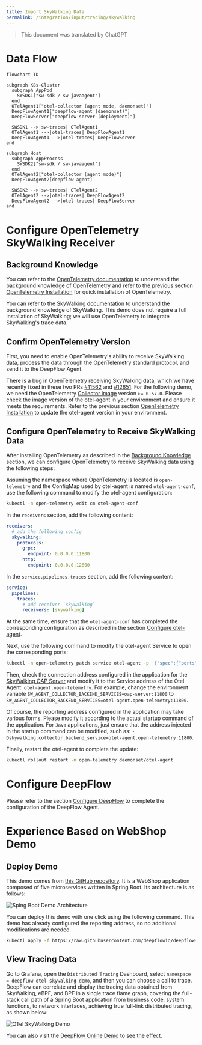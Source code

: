 ```yaml
---
title: Import SkyWalking Data
permalink: /integration/input/tracing/skywalking
---
```


> This document was translated by ChatGPT

# Data Flow

```mermaid
flowchart TD

subgraph K8s-Cluster
  subgraph AppPod
    SWSDK1["sw-sdk / sw-javaagent"]
  end
  OTelAgent1["otel-collector (agent mode, daemonset)"]
  DeepFlowAgent1["deepflow-agent (daemonset)"]
  DeepFlowServer["deepflow-server (deployment)"]

  SWSDK1 -->|sw-traces| OTelAgent1
  OTelAgent1 -->|otel-traces| DeepFlowAgent1
  DeepFlowAgent1 -->|otel-traces| DeepFlowServer
end

subgraph Host
  subgraph AppProcess
    SWSDK2["sw-sdk / sw-javaagent"]
  end
  OTelAgent2["otel-collector (agent mode)"]
  DeepFlowAgent2[deepflow-agent]

  SWSDK2 -->|sw-traces| OTelAgent2
  OTelAgent2 -->|otel-traces| DeepFlowAgent2
  DeepFlowAgent2 -->|otel-traces| DeepFlowServer
end
```

# Configure OpenTelemetry SkyWalking Receiver

## Background Knowledge

You can refer to the [OpenTelemetry documentation](https://opentelemetry.io/docs/) to understand the background knowledge of OpenTelemetry and refer to the previous section [OpenTelemetry Installation](../tracing/opentelemetry/#配置-opentelemetry) for quick installation of OpenTelemetry.

You can refer to the [SkyWalking documentation](https://skywalking.apache.org/docs/) to understand the background knowledge of SkyWalking. This demo does not require a full installation of SkyWalking; we will use OpenTelemetry to integrate SkyWalking's trace data.

## Confirm OpenTelemetry Version

First, you need to enable OpenTelemetry's ability to receive SkyWalking data, process the data through the OpenTelemetry standard protocol, and send it to the DeepFlow Agent.

There is a bug in OpenTelemetry receiving SkyWalking data, which we have recently fixed in these two PRs [#11562](https://github.com/open-telemetry/opentelemetry-collector-contrib/pull/11562) and [#12651](https://github.com/open-telemetry/opentelemetry-collector-contrib/pull/12651). For the following demo, we need the OpenTelemetry [Collector image](https://hub.docker.com/r/otel/opentelemetry-collector-contrib) version `>= 0.57.0`. Please check the image version of the otel-agent in your environment and ensure it meets the requirements. Refer to the previous section [OpenTelemetry Installation](../tracing/opentelemetry/#配置-otel-agent) to update the otel-agent version in your environment.

## Configure OpenTelemetry to Receive SkyWalking Data

After installing OpenTelemetry as described in the [Background Knowledge](#背景知识) section, we can configure OpenTelemetry to receive SkyWalking data using the following steps:

Assuming the namespace where OpenTelemetry is located is `open-telemetry` and the ConfigMap used by otel-agent is named `otel-agent-conf`, use the following command to modify the otel-agent configuration:

```bash
kubectl -n open-telemetry edit cm otel-agent-conf
```

In the `receivers` section, add the following content:

```yaml
receivers:
  # add the following config
  skywalking:
    protocols:
      grpc:
        endpoint: 0.0.0.0:11800
      http:
        endpoint: 0.0.0.0:12800
```

In the `service.pipelines.traces` section, add the following content:

```yaml
service:
  pipelines:
    traces:
      # add receiver `skywalking`
      receivers: [skywalking]
```

At the same time, ensure that the `otel-agent-conf` has completed the corresponding configuration as described in the section [Configure otel-agent](../tracing/opentelemetry/#配置-otel-agent).

Next, use the following command to modify the otel-agent Service to open the corresponding ports:

```bash
kubectl -n open-telemetry patch service otel-agent -p '{"spec":{"ports":[{"name":"sw-http","port":12800,"protocol":"TCP","targetPort":12800},{"name":"sw-grpc","port":11800,"protocol":"TCP","targetPort":11800}]}}'
```

Then, check the connection address configured in the application for the [SkyWalking OAP Server](https://skywalking.apache.org/docs/main/next/en/setup/backend/backend-setup/#requirements-and-default-settings) and modify it to the Service address of the Otel Agent: `otel-agent.open-telemetry`. For example, change the environment variable `SW_AGENT_COLLECTOR_BACKEND_SERVICES=oap-server:11800` to `SW_AGENT_COLLECTOR_BACKEND_SERVICES=otel-agent.open-telemetry:11800`.

Of course, the reporting address configured in the application may take various forms. Please modify it according to the actual startup command of the application. For `Java` applications, just ensure that the address injected in the startup command can be modified, such as: `-Dskywalking.collector.backend_service=otel-agent.open-telemetry:11800`.

Finally, restart the otel-agent to complete the update:

```bash
kubectl rollout restart -n open-telemetry daemonset/otel-agent
```

# Configure DeepFlow

Please refer to the section [Configure DeepFlow](../tracing/opentelemetry/#配置-deepflow) to complete the configuration of the DeepFlow Agent.

# Experience Based on WebShop Demo

## Deploy Demo

This demo comes from [this GitHub repository](https://github.com/liuzhibin-cn/my-demo). It is a WebShop application composed of five microservices written in Spring Boot. Its architecture is as follows:

![Sping Boot Demo Architecture](./imgs/spring-boot-webshop-arch.png)

You can deploy this demo with one click using the following command. This demo has already configured the reporting address, so no additional modifications are needed.

```bash
kubectl apply -f https://raw.githubusercontent.com/deepflowio/deepflow-demo/main/DeepFlow-Otel-SkyWalking-Demo/deepflow-otel-skywalking-demo.yaml
```

## View Tracing Data

Go to Grafana, open the `Distributed Tracing` Dashboard, select `namespace = deepflow-otel-skywalking-demo`, and then you can choose a call to trace.
DeepFlow can correlate and display the tracing data obtained from SkyWalking, eBPF, and BPF in a single trace flame graph,
covering the full-stack call path of a Spring Boot application from business code, system functions, to network interfaces, achieving true full-link distributed tracing, as shown below:

![OTel SkyWalking Demo](https://yunshan-guangzhou.oss-cn-beijing.aliyuncs.com/pub/pic/2022082363044145adc1b.png)

You can also visit the [DeepFlow Online Demo](https://ce-demo.deepflow.yunshan.net/d/Distributed_Tracing/distributed-tracing?var-namespace=deepflow-otel-skywalking-demo&from=deepflow-doc) to see the effect.

